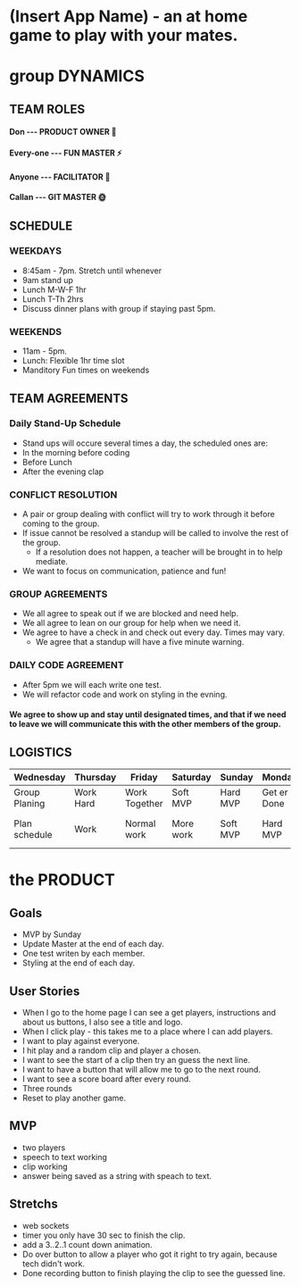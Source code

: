 # (Insert App Name) - an at home game to play with your mates.

# group DYNAMICS
## TEAM ROLES ##

#### Don --- PRODUCT OWNER :guitar:
#### Every-one --- FUN MASTER :zap:
#### Anyone --- FACILITATOR :cactus:
#### Callan --- GIT MASTER :sun_with_face:

## SCHEDULE ##

### WEEKDAYS
- 8:45am - 7pm. Stretch until whenever
- 9am stand up
- Lunch M-W-F 1hr
- Lunch T-Th 2hrs
- Discuss dinner plans with group if staying past 5pm.

### WEEKENDS
- 11am - 5pm.
- Lunch: Flexible 1hr time slot
- Manditory Fun times on weekends

## TEAM AGREEMENTS ##

### Daily Stand-Up Schedule
- Stand ups will occure several times a day, the scheduled ones are:
- In the morning before coding
- Before Lunch
- After the evening clap

### CONFLICT RESOLUTION
- A pair or group dealing with conflict will try to work through it before coming to the group.
- If issue cannot be resolved a standup will be called to involve the rest of the group.
    - If a resolution does not happen, a teacher will be brought in to help mediate.
- We want to focus on communication, patience and fun!

### GROUP AGREEMENTS
- We all agree to speak out if we are blocked and need help.
- We all agree to lean on our group for help when we need it.
- We agree to have a check in and check out every day. Times may vary.
    - We agree that a standup will have a five minute warning.

### DAILY CODE AGREEMENT
- After 5pm we will each write one test.
- We will refactor code and work on styling in the evning.
#### **We agree to show up and stay until designated times, and that if we need to leave we will communicate this with the other members of the group.**

## LOGISTICS

Wednesday | Thursday | Friday | Saturday | Sunday | Monday | Tuesday | Wednesday | Thursday
|-------------------|------------------|-------------------|-------------------|------------------|-------------------|------------------|-------------------|-------------------|
|Group Planing        | Work Hard      |Work Together      | Soft MVP       | Hard MVP    | Get er Done      | Final/ Stretch   | Product Refactor  |Presenting prep  |
| Plan schedule       | Work             |   Normal work        |     More work        | Soft MVP   | Hard MVP | Feature Freeze 12am    |Code freeze 12am  |Presentation Prep   |

# the PRODUCT

## Goals
- MVP by Sunday 
- Update Master at the end of each day.
- One test writen by each member. 
- Styling at the end of each day.

## User Stories
- When I go to the home page I can see a get players, instructions and about us buttons, I also see a title and logo.
- When I click play - this takes me to a place where I can add players.
- I want to play against everyone.
- I hit play and a random clip and player a chosen.
- I want to see the start of a clip then try an guess the next line.
- I want to have a button that will allow me to go to the next round.
- I want to see a score board after every round.
- Three rounds
- Reset to play another game. 


## MVP
- two players
- speech to text working
- clip working
- answer being saved as a string with speach to text. 

## Stretchs
- web sockets
- timer you only have 30 sec to finish the clip.
- add a 3..2..1 count down animation. 
- Do over button to allow a player who got it right to try again, because tech didn't work.
- Done recording button to finish playing the clip to see the guessed line. 

